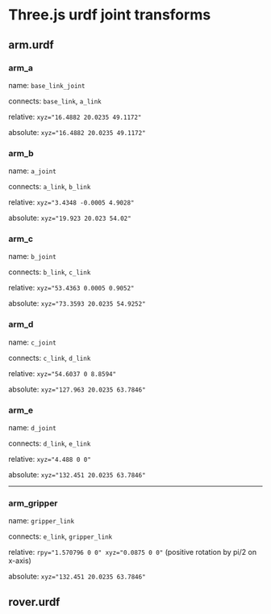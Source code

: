# Three.js urdf joint transforms

## arm.urdf

### arm_a

name: `base_link_joint`

connects: `base_link`, `a_link`

relative: `xyz="16.4882 20.0235 49.1172"`

absolute: `xyz="16.4882 20.0235 49.1172"`

### arm_b

name: `a_joint`

connects: `a_link`, `b_link`

relative: `xyz="3.4348 -0.0005 4.9028"`

absolute: `xyz="19.923 20.023 54.02"`

### arm_c

name: `b_joint`

connects: `b_link`, `c_link`

relative: `xyz="53.4363 0.0005 0.9052"`

absolute: `xyz="73.3593 20.0235 54.9252"`

### arm_d

name: `c_joint`

connects: `c_link`, `d_link`

relative: `xyz="54.6037 0 8.8594"`

absolute: `xyz="127.963 20.0235 63.7846"`

### arm_e

name: `d_joint`

connects: `d_link`, `e_link`

relative: `xyz="4.488 0 0"`

absolute: `xyz="132.451 20.0235 63.7846"`

---

### arm_gripper

name: `gripper_link`

connects: `e_link`, `gripper_link`

relative: `rpy="1.570796 0 0" xyz="0.0875 0 0"` (positive rotation by pi/2 on x-axis)

absolute: `xyz="132.451 20.0235 63.7846"`


## rover.urdf

